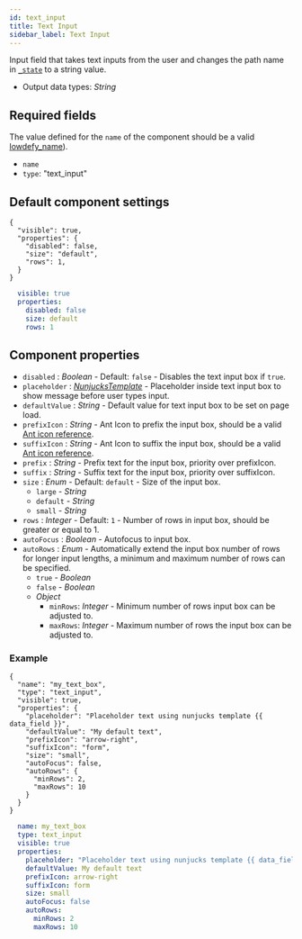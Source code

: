```yaml
---
id: text_input
title: Text Input
sidebar_label: Text Input
---
```


Input field that takes text inputs from the user and changes the path name in [`_state`](concepts/lowdefy-file.md) to a string value.

- Output data types: _String_

## Required fields

The value defined for the `name` of the component should be a valid [lowdefy_name](concepts/lowdefy-file.md#names-and-ids)).

- `name`
- `type`: "text_input"

## Default component settings

<!--DOCUSAURUS_CODE_TABS-->
<!--JSON-->
```json5
{
  "visible": true,
  "properties": {
    "disabled": false,
    "size": "default",
    "rows": 1,
  }
}
```
<!--YAML-->
```yaml
  visible: true
  properties:
    disabled: false
    size: default
    rows: 1
```
<!--END_DOCUSAURUS_CODE_TABS-->

## Component properties

- `disabled` : _Boolean_ - Default: `false` - Disables the text input box if `true`.
- `placeholder` : [_NunjucksTemplate_](concepts/lowdefy-file.md#_nunjucks_template_) - Placeholder inside text input box to show message before user types input.
- `defaultValue` : _String_ - Default value for text input box to be set on page load.
- `prefixIcon` :  _String_ - Ant Icon to prefix the input box, should be a valid [Ant icon reference](https://ant.design/components/icon/).
- `suffixIcon` :  _String_ - Ant Icon to suffix the input box, should be a valid [Ant icon reference](https://ant.design/components/icon/).
- `prefix` :  _String_ - Prefix text for the input box, priority over prefixIcon.
- `suffix` :  _String_ - Suffix text for the input box, priority over suffixIcon.
- `size` : _Enum_ - Default: `default` - Size of the input box.
  - `large` - _String_
  - `default` - _String_
  - `small` - _String_
- `rows` : _Integer_ - Default: `1` - Number of rows in input box, should be greater or equal to 1.
- `autoFocus` : _Boolean_ - Autofocus to input box.
- `autoRows` : _Enum_ - Automatically extend the input box number of rows for longer input lengths, a minimum and maximum number of rows can be specified.
  - `true` - _Boolean_
  - `false` - _Boolean_
  - _Object_
    - `minRows`: _Integer_ - Minimum number of rows input box can be adjusted to.
    - `maxRows`: _Integer_ - Maximum number of rows the input box can be adjusted to.

### Example

<!--DOCUSAURUS_CODE_TABS-->
<!--JSON-->
```json5
{
  "name": "my_text_box",
  "type": "text_input",
  "visible": true,
  "properties": {
    "placeholder": "Placeholder text using nunjucks template {{ data_field }}",
    "defaultValue": "My default text",
    "prefixIcon": "arrow-right",
    "suffixIcon": "form",
    "size": "small",
    "autoFocus": false,
    "autoRows": {
      "minRows": 2,
      "maxRows": 10
    }
  }
}
```
<!--YAML-->
```yaml
  name: my_text_box
  type: text_input
  visible: true
  properties:
    placeholder: "Placeholder text using nunjucks template {{ data_field }}"
    defaultValue: My default text
    prefixIcon: arrow-right
    suffixIcon: form
    size: small
    autoFocus: false
    autoRows:
      minRows: 2
      maxRows: 10
```
<!--END_DOCUSAURUS_CODE_TABS-->